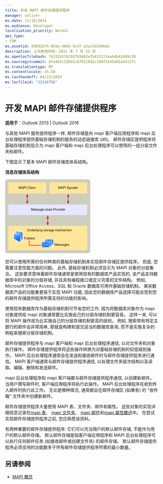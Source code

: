 ```yaml
---
title: 开发 MAPI 邮件存储提供程序
manager: soliver
ms.date: 11/16/2014
ms.audience: Developer
localization_priority: Normal
api_type:
- COM
ms.assetid: 83692674-0b5a-468d-9cd7-a2ac3d140bda
description: 上次修改时间：2011 年 7 月 23 日
ms.openlocfilehash: 76332b57b2957b5682efb415121ea6db42409c30
ms.sourcegitcommit: 8fe462c32b91c87911942c188f3445e85a54137c
ms.translationtype: MT
ms.contentlocale: zh-CN
ms.lasthandoff: 04/23/2019
ms.locfileid: "32316756"
---
```

# <a name="developing-a-mapi-message-store-provider"></a>开发 MAPI 邮件存储提供程序
  
**适用于**：Outlook 2013 | Outlook 2016 
  
与其他 MAPI 服务提供程序一样, 邮件存储是向 mapi 客户端应用程序和 mapi 后台处理程序提供基础存储机制的服务的动态链接库 (dll)。 邮件存储区提供程序将基础存储机制显示为 mapi 客户端和 mapi 后台处理程序可以使用的一组分层文件夹和邮件。
  
下图显示了基本 MAPI 邮件存储库体系结构。
  
**消息存储体系结构**
  
![邮件存储区体系结构](media/storearc.gif "邮件存储区体系结构")
  
您可以使用所需的任何种类的基础存储机制来实现邮件存储区提供程序。 但是, 您需要注意性能方面的问题。 此外, 基础存储机制必须显示为 MAPI 对象的分层集合。 这些要求意味着邮件存储通常是使用现有的数据库产品实现的, 该产品支持数据库中的对象的分层存储, 并且具有编程接口或定义完善的文件结构。 例如, Microsoft Office Access、SQL 和 Oracle 数据库可用作基础存储机制。 某些数据库产品的功能集更易于实现 MAPI 功能, 因此您的数据库产品选择可能会受到您的邮件存储提供程序所需支持的功能的影响。
  
使用现有数据库作为基础存储机制可节省您的工作, 因为将数据库对象作为 mapi 对象提供给 mapi 对象通常要比实施自己的分层存储机制更容易。 这样一来, 可以将 MAPI 操作视为比实施自己的分层存储机制更高的级别。 例如, 搜索带有特定主题行的邮件会非常简单, 那就是构建和提交适当的数据库查询, 而不是实施复杂的例程来搜索分层存储机制。
  
邮件存储提供程序与 mapi 客户端和 mapi 后台处理程序通信, 以对文件夹和对象执行操作。 邮件存储提供程序将这些操作转换为对基础存储机制的较低级别操作。 MAPI 后台处理程序通常会在发送和接收邮件时与邮件存储提供程序进行通信。 MAPI 客户端通常与邮件存储提供程序通信, 以处理文件夹层次结构以及读取、编辑、删除和发送邮件。
  
mapi 后台处理程序和 mapi 客户端都与邮件存储提供程序通信, 以创建新邮件。 当用户撰写邮件时, 客户端应用程序将执行此操作。 MAPI 后台处理程序在收到传入邮件时执行此工作。 无论是哪种情况, 通常都会在邮件存储区 (如果有) 的 "收件箱" 文件夹中创建新邮件。
  
邮件存储提供程序大量使用 MAPI 表、文件夹、邮件和属性。 这些对象的实现详细信息记录在[mapi 表](mapi-tables.md)、 [mapi 文件夹](mapi-folders.md)、 [mapi 邮件](mapi-messages.md)和[mapi 属性概述](mapi-property-overview.md)中。 在尝试实现邮件存储提供程序之前, 您应熟悉该资料。
  
有两种重要的邮件存储提供程序: 它们可以充当用户的默认邮件存储, 不能作为用户的默认邮件存储。 默认邮件存储是指客户端应用程序和 MAPI 后台处理程序可以执行任何邮件任务 (如接收邮件或创建文件夹) 的邮件存储。 默认邮件存储提供程序必须支持的功能数多于所有邮件存储提供程序所需的最小数量。
  
## <a name="see-also"></a>另请参阅

- [MAPI 概念](mapi-concepts.md)

